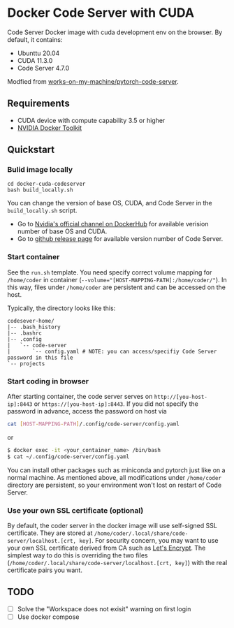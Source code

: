 # Docker Code Server with CUDA

Code Server Docker image with cuda development env on the browser. By default, it contains:
- Ubunttu 20.04
- CUDA 11.3.0
- Code Server 4.7.0

Modfied from [works-on-my-machine/pytorch-code-server](https://github.com/works-on-my-machine/pytorch-code-server).


## Requirements
- CUDA device with compute capability 3.5 or higher
- [NVIDIA Docker Toolkit](https://github.com/ghokun/nvidia-docker-host)

## Quickstart

### Bulid image locally

```
cd docker-cuda-codeserver
bash build_locally.sh
```

You can change the version of base OS, CUDA, and Code Server in the `build_locally.sh` script.
* Go to [Nvidia's official channel on DockerHub](https://hub.docker.com/r/nvidia/cuda) for available verision number of  base OS and CUDA.
* Go to [github release page](https://github.com/coder/code-server/releases) for available version number of Code Server.

### Start container

See the `run.sh` template. You need specify correct volume mapping for `/home/coder` in container (` --volume="[HOST-MAPPING-PATH]:/home/coder/" `). In this way, files under `/home/coder` are persistent and can be accessed on the host.

Typically, the directory looks like this:

```
codesever-home/
|-- .bash_history
|-- .bashrc
|-- .config
|   `-- code-server
|       `-- config.yaml # NOTE: you can access/specifiy Code Server password in this file
`-- projects
```

### Start coding in browser
After starting container, the code server serves on `http://[you-host-ip]:8443` or `https://[you-host-ip]:8443`. If you did not specify the password in advance, access the password on host via

```bash
cat [HOST-MAPPING-PATH]/.config/code-server/config.yaml
```
or

```bash
$ docker exec -it <your_container_name> /bin/bash
$ cat ~/.config/code-server/config.yaml
```

You can install other packages such as miniconda and pytorch just like on a normal machine. As mentioned above, all modifications under `/home/coder` directory are persistent, so your environment won't lost on restart of Code Server.

### Use your own SSL certificate (optional)

By default, the coder server in the docker image will use self-signed SSL certificate. They are stored at `/home/coder/.local/share/code-server/localhost.[crt, key]`.
For security concern, you may want to use your own SSL certificate derived from CA such as [Let's Encrypt](https://letsencrypt.org/).
The simplest way to do this is overriding the two files (`/home/coder/.local/share/code-server/localhost.[crt, key]`) with the real certificate pairs you want.

## TODO
- [ ] Solve the "Workspace does not exisit" warning on first login
- [ ] Use docker compose
